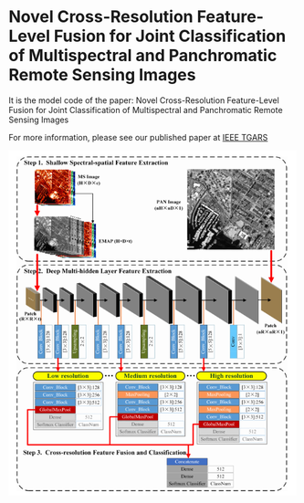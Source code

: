 # Novel Cross-Resolution Feature-Level Fusion for Joint Classification of Multispectral and Panchromatic Remote Sensing Images

It is the model code of the paper:  Novel Cross-Resolution Feature-Level Fusion for Joint Classification of Multispectral and Panchromatic Remote Sensing Images

For more information, please see our published paper at [IEEE TGARS](https://ieeexplore.ieee.org/abstract/document/9612215)

![CRHFF_framework](images/CRHFF.png)
